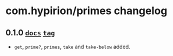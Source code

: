 # com.hypirion/primes changelog

## 0.1.0 [`docs`][0.1.0-docs] [`tag`][0.1.0-tag]

* `get`, `prime?`, `primes`, `take` and `take-below` added.

[0.1.0-tag]: https://github.com/hyPiRion/primes/tree/0.1.0
[0.1.0-docs]: http://hypirion.github.com/primes/0.1.0/
